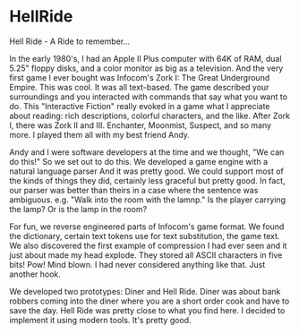 # HellRide
 Hell Ride - A Ride to remember...
 
In the early 1980's, I had an Apple II Plus computer with 64K of RAM, dual 5.25"
floppy disks, and a color monitor as big as a television. And the very first game I ever 
bought was Infocom's Zork I: The Great Underground Empire. This was cool. It was all 
text-based. The game described your surroundings and you interacted with commands that 
say what you want to do. This "Interactive Fiction" really evoked in a game what I 
appreciate about reading: rich descriptions, colorful characters, and the like. 
After Zork I, there was Zork II and III. Enchanter, Moonmist, Suspect, and so many 
more. I played them all with my best friend Andy.

Andy and I were software developers at the time and we thought, "We can do this!" So 
we set out to do this. We developed a game engine with a natural language parser And
it was pretty good. We could support most of the kinds of things they did, certainly
less graceful but pretty good. In fact, our parser was better than theirs in a case
where the sentence was ambiguous. e.g. "Walk into the room with the lamnp." Is the
player carrying the lamp? Or is the lamp in the room? 

For fun, we reverse engineered parts of Infocom's game format. We found the dictionary,
certain text tokens use for text substitution, the game text. We also discovered the
first example of compression I had ever seen and it just about made my head explode.
They stored all ASCII characters in five bits! Pow! Mind blown. I had never considered
anything like that. Just another hook.

We developed two prototypes: Diner and Hell Ride. Diner was about bank robbers coming 
into the diner where you are a short order cook and have to save the day. Hell Ride
was pretty close to what you find here. I decided to implement it using modern tools.
It's pretty good.

